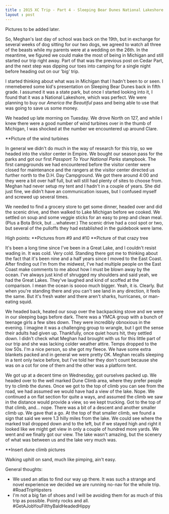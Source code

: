 ```yaml
---
title : 2015 XC Trip - Part 4 - Sleeping Bear Dunes National Lakeshore
layout : post
---
```


Pictures to be added later.

So, Meghan's last day of school was back on the 19th, but in exchange for several weeks of dog sitting for our two dogs, we agreed to watch all three of the beasts while my parents were at a wedding on the 26th.  In the meantime, we figured we could make the most of being in Michigan and still started our trip right away.  Part of that was the previous post on Cedar Part, and the next step was dipping our toes into camping for a single night before heading out on our \'big\' trip.

I started thinking about what was in Michigan that I hadn't been to or seen.  I rmemebered some kid\'s presentation on Sleeping Bear Dunes back in fifth grade.  I assumed it was a state park, but once I started looking into it, I found that it was a National Lakeshore, which was perfect.  We were planning to buy our _America the Beautiful_ pass and being able to use that was going to save us some money.  

We headed up late morning on Tuesday.  We drove North on 127, and while I knew there were a good number of wind turbines over in the thumb of Michigan, I was shocked at the number we encountered up around Clare.

**Picture of the wind turbines

In general we didn't do much in the way of research for this trip, so we headed into the visitor center in Empire.  We bought our season pass for the parks and got our first _Passport To Your National Parks_ stampbook.  The first campgrounds we had encountered before the visitor center were closed for maintenance and the rangers at the visitor center directed us further north to the D.H. Day Campground.  We got there around 4:00 and they were a bit over half full, but will still had plenty of sites to choose from.  Meghan had never setup my tent and I hadn't in a couple of years.  She did just fine, we didn't have an communication issues, but I confused myself and screwed up several times.

We needed to find a grocery store to get some dinner, headed over and did the scenic drive, and then walked to Lake Michigan before we cooked.  We settled on soup and some veggie sticks for an easy to prep and clean meal.  (Plus a Bota Brick, but ...whatever.)  The scenic drive had a cool spot or two, but several of the pulloffs they had established in the guidebook were lame.

High points:
**Pictures from #9 and #10
**Picture of that crazy tree

It\'s been a long time since I\'ve been in a Great Lake, and I couldn\'t resist wading in.  It was cold.  Very cold.  Standing there got me to thinking about the fact that it's been nine and a half years since I moved to the East Coast.  After finding out I'm from the midwest, I've had multiple people on the East Coast make comments to me about how I must be blown away by the ocean.  I've always just kind of shrugged my shoulders and said yeah, we had the Great Lakes.  They've laughed and kind of scoffed at the comparison.  I mean the ocean is soooo much bigger.  Yeah, it is.  Clearly.  But when you're standing there and you can't see land in any direction, it feels the same.  But it's fresh water and there aren't sharks, hurricanes, or man-eating squid.

We headed back, heated our soup over the backpacking stove and we were in our sleeping bags before dark.  There was a YMCA group with a bunch of teenage girls a few sites down.  They were incredibly obnoxious in the evening.  I imagine it was a challenging group to wrangle, but I got the sense their adults had given up.  Thankfully, once quiet hours hit, they settled down.  I didn't check what Meghan had brought with us for this little part of our trip and she was lacking colder weather attire.  Temps dropped to the low 50s.  I'm a nice person, so she got my fleece.  We have some extra blankets packed and in general we were pretty OK.  Meghan recalls sleeping in a tent only twice before, but I've told her they don\'t count because she was on a cot for one of them and the other was a platform tent.  

We got up at a decent time on Wednesday, got ourselves packed up.  We headed over to the well marked Dune Climb area, where they prefer people try to climb the dunes.  Once we got to the top of climb you can see from the road, we had assumed we would have had a view of the lake.  Nope.  We continued a on flat section for quite a ways, and assumed the climb we saw in the distance would provide a view, so we kept trucking.  Got to the top of that climb, and... nope.  There was a bit of a descent and another smaller climb up.  We gave that a go.  At the top of that smaller climb, we found a sign that said we were 1.3 hilly miles from the lake.  We could see where the marked trail dropped down and to the left, but if we stayed high and right it looked like we might get view in only a couple of hundred more yards.  We went and we finally got our view.  The lake wasn't amazing, but the scenery of what was between us and the lake very much was.  

**Insert dune climb pictures

Walking uphill on sand, much like pimping, ain\'t easy.  

General thoughts:
- We used an atlas to find our way up there.  It was such a strange and novel experience we decided we are running no-nav for the whole trip.  #RoadTripHipsters
- I'm not a big fan of shoes and I will be avoiding them for as much of this trip as possible.  Pointy rocks and all.  #GetAJobYouFilthyBaldHeadedHippy
